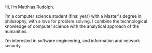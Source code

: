 Hi, I’m Matthias Rudolph.

I’m a computer science student (final year) with a Master's degree in philosophy, with a love for problem solving. I combine the technological knowledge of computer science with the analytical approach of the humanities.

I'm interested in software engineering, and information and network security.



